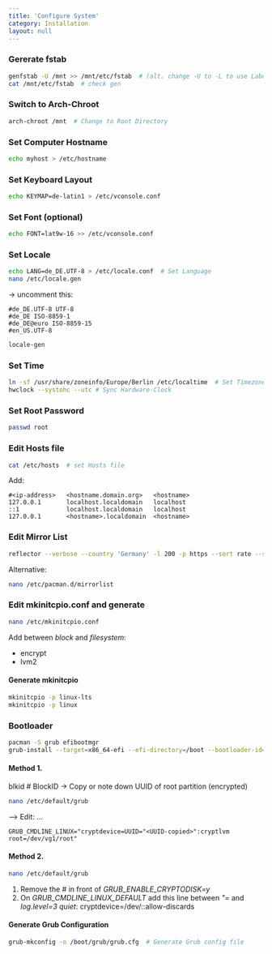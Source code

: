 ```yaml
---
title: 'Configure System'
category: Installation
layout: null
---
```

### Gererate fstab
```bash
genfstab -U /mnt >> /mnt/etc/fstab  # (alt. change -U to -L to use Label instead of UUID
cat /mnt/etc/fstab  # check gen
```

### Switch to Arch-Chroot
```bash
arch-chroot /mnt  # Change to Root Directory
```

### Set Computer Hostname
```bash
echo myhost > /etc/hostname
```

### Set Keyboard Layout
```bash
echo KEYMAP=de-latin1 > /etc/vconsole.conf
```

### Set Font (optional)
```bash
echo FONT=lat9w-16 >> /etc/vconsole.conf
```

### Set Locale
```bash
echo LANG=de_DE.UTF-8 > /etc/locale.conf  # Set Language
nano /etc/locale.gen
```
-> uncomment this:
```
#de_DE.UTF-8 UTF-8
#de_DE ISO-8859-1
#de_DE@euro ISO-8859-15
#en_US.UTF-8
```
```bash
locale-gen
```

### Set Time
```bash
ln -sf /usr/share/zoneinfo/Europe/Berlin /etc/localtime  # Set Timezone
hwclock --systohc --utc # Sync Hardware-Clock
```

### Set Root Password
```bash
passwd root
```

### Edit Hosts file
```bash
cat /etc/hosts  # set Hosts file
```
Add:
```
#<ip-address>	<hostname.domain.org>	<hostname>
127.0.0.1		localhost.localdomain	localhost
::1				localhost.localdomain	localhost
127.0.0.1		<hostname>.localdomain	<hostname>
```

### Edit Mirror List
```bash
reflector --verbose --country 'Germany' -l 200 -p https --sort rate --save /etc/pacman.d/mirrorlist
```
Alternative:
```bash
nano /etc/pacman.d/mirrorlist
```

### Edit mkinitcpio.conf and generate
```bash
nano /etc/mkinitcpio.conf
```
Add between *block* and *filesystem*:
* encrypt
* lvm2

#### Generate mkinitcpio
```bash
mkinitcpio -p linux-lts
mkinitcpio -p linux
```

### Bootloader
```bash
pacman -S grub efibootmgr
grub-install --target=x86_64-efi --efi-directory=/boot --bootloader-id=GRUB
```
#### Method 1.
blkid  # BlockID
-> Copy or note down UUID of root partition (encrypted)
```bash
nano /etc/default/grub
```
--> Edit:
...
```
GRUB_CMDLINE_LINUX="cryptdevice=UUID="<UUID-copied>":cryptlvm root=/dev/vg1/root"
```

#### Method 2.
```bash
nano /etc/default/grub
```
1. Remove the *#* in front of *GRUB_ENABLE_CRYPTODISK=y*
2. On *GRUB_CMDLINE_LINUX_DEFAULT* add this line between *"=* and *log.level=3 quiet*:
cryptdevice=/dev/<device-with-luks>:<volgroupe-id>:allow-discards 

#### Generate Grub Configuration
```bash
grub-mkconfig -o /boot/grub/grub.cfg  # Generate Grub config file
```
